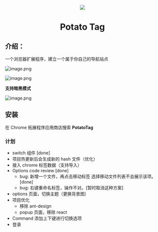 <p align='center'><img src="https://s2.loli.net/2022/04/01/kYAOfPNxz9RsX8C.png" /></p>

<h1 align='center'>Potato Tag</h1>

## 介绍：

一个浏览器扩展程序，建立一个属于你自己的导航站点

![image.png](https://s2.loli.net/2022/04/01/2CSz4s9PVGhWqmJ.png)

![image.png](https://s2.loli.net/2022/04/01/R4ib9U23YExDa1O.jpg)

**支持暗黑模式**

![image.png](https://s2.loli.net/2022/04/01/gsqClamHk5IzLN4.jpg)

## 安装

在 Chrome 拓展程序应用商店搜索 **PotatoTag**

### 计划

- switch 组件 [done]
- 项目热更新后会生成新的 hash 文件（优化）
- 接入 chrome 标签数据（支持导入）
- Options code review [done]
  - bug: 新增一个文件，再点击移动标签 选择移动文件列表不会展示该项。[done]
  - bug: 右键重命名标签，操作不对。[暂时取消这种方案]
- options 页面，切换主题（更换背景图）
- 项目优化
  - 移除 ant-design
  - popup 页面，移除 react
- Command 添加上下键进行切换选项
- 登录
